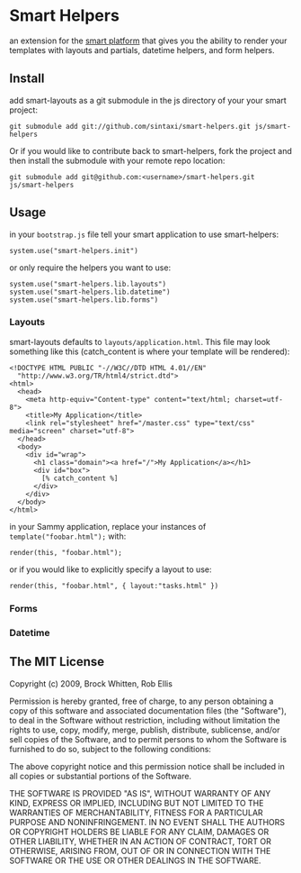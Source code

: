 # Smart Helpers

an extension for the [smart platform](http://smart.joyent.com/) that gives you the ability to render your templates with layouts and partials, datetime helpers, and form helpers.

## Install

add smart-layouts as a git submodule in the js directory of your your smart project:

    git submodule add git://github.com/sintaxi/smart-helpers.git js/smart-helpers
    
Or if you would like to contribute back to smart-helpers, fork the project and then install the submodule with your remote repo location:

    git submodule add git@github.com:<username>/smart-helpers.git js/smart-helpers
    
## Usage

in your `bootstrap.js` file tell your smart application to use smart-helpers:
    
    system.use("smart-helpers.init")
    
or only require the helpers you want to use:
    
    system.use("smart-helpers.lib.layouts")
    system.use("smart-helpers.lib.datetime")
    system.use("smart-helpers.lib.forms")


### Layouts

smart-layouts defaults to `layouts/application.html`. This file may look something like this (catch_content is where your template will be rendered):

    <!DOCTYPE HTML PUBLIC "-//W3C//DTD HTML 4.01//EN"
      "http://www.w3.org/TR/html4/strict.dtd">
    <html>
      <head>
        <meta http-equiv="Content-type" content="text/html; charset=utf-8">
        <title>My Application</title>
        <link rel="stylesheet" href="/master.css" type="text/css" media="screen" charset="utf-8">
      </head>
      <body>
        <div id="wrap">
          <h1 class="domain"><a href="/">My Application</a></h1>
          <div id="box">
            [% catch_content %]
          </div>
        </div>
      </body>
    </html>
    
in your Sammy application, replace your instances of `template("foobar.html");` with:
  
    render(this, "foobar.html");
    
or if you would like to explicitly specify a layout to use:
    
    render(this, "foobar.html", { layout:"tasks.html" })
    
### Forms

### Datetime


The MIT License
----------------------------------------------------------------------------
Copyright (c) 2009, Brock Whitten, Rob Ellis

Permission is hereby granted, free of charge, to any person obtaining a copy
of this software and associated documentation files (the "Software"), to deal
in the Software without restriction, including without limitation the rights
to use, copy, modify, merge, publish, distribute, sublicense, and/or sell
copies of the Software, and to permit persons to whom the Software is
furnished to do so, subject to the following conditions:

The above copyright notice and this permission notice shall be included in
all copies or substantial portions of the Software.

THE SOFTWARE IS PROVIDED "AS IS", WITHOUT WARRANTY OF ANY KIND, EXPRESS OR
IMPLIED, INCLUDING BUT NOT LIMITED TO THE WARRANTIES OF MERCHANTABILITY,
FITNESS FOR A PARTICULAR PURPOSE AND NONINFRINGEMENT. IN NO EVENT SHALL THE
AUTHORS OR COPYRIGHT HOLDERS BE LIABLE FOR ANY CLAIM, DAMAGES OR OTHER
LIABILITY, WHETHER IN AN ACTION OF CONTRACT, TORT OR OTHERWISE, ARISING FROM,
OUT OF OR IN CONNECTION WITH THE SOFTWARE OR THE USE OR OTHER DEALINGS IN
THE SOFTWARE.

    
